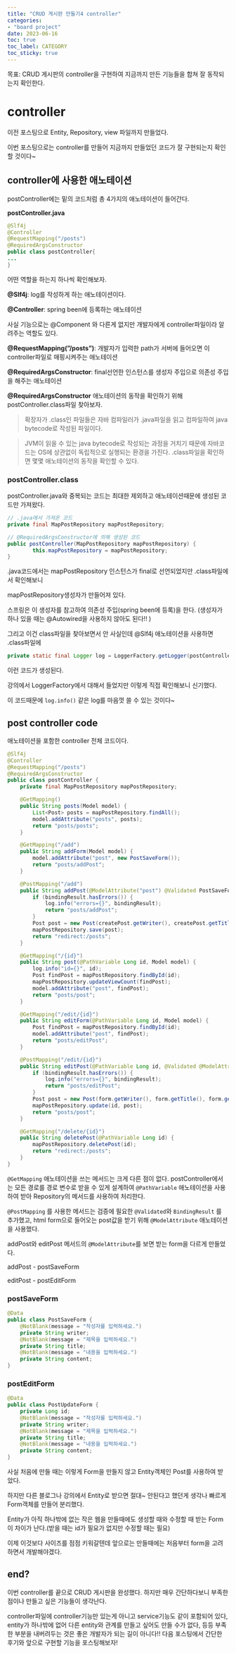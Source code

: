 ```yaml
---
title: "CRUD 게시판 만들기4 controller"
categories:
- "board project"
date: 2023-06-16
toc: true
toc_label: CATEGORY
toc_sticky: true
---
```



목표: CRUD 게시판의 controller을 구현하여 지금까지 만든 기능들을 합쳐 잘 동작되는지 확인한다.

# controller

이전 포스팅으로 Entity, Repository, view 파일까지 만들었다. 

이번 포스팅으로는 controller를 만들어 지금까지 만들었던 코드가 잘 구현되는지 확인할 것이다~

## controller에 사용한 애노테이션

postController에는 밑의 코드처럼 총 4가지의 애노테이션이 들어간다.

**postController.java**

```java
@Slf4j
@Controller
@RequestMapping("/posts")
@RequiredArgsConstructor
public class postController{
...
}
```

어떤 역할을 하는지 하나씩 확인해보자.

**@Slf4j**: log를 작성하게 하는 애노테이션이다. 

**@Controller**: spring been에 등록하는 애노테이션

 사실 기능으로는 @Component 와 다른게 없지만 개발자에게 controller파일이라 알려주는 역할도 있다.

**@RequestMapping(”/posts”)**: 개발자가 입력한 path가 서버에 들어오면 이 controller파일로 매핑시켜주는 애노테이션

**@RequiredArgsConstructor**: final선언한 인스턴스를 생성자 주입으로 의존성 주입을 해주는 애노테이션

**@RequiredArgsConstructor** 애노테이션의 동작을 확인하기 위해 postController.class파일 찾아보자.

> 확장자가 .class인 파일들은 자바 컴파일러가 .java파일을 읽고 컴파일하여 java bytecode로 작성된 파일이다.

>JVM이 읽을 수 있는 java bytecode로 작성되는 과정을 거치기 때문에 자바코드는 OS에 상관없이 독립적으로 실행되는 환경을 가진다.
>.class파일을 확인하면 몇몇 애노테이션의 동작을 확인할 수 있다.
 

### postController.class

postController.java와 중복되는 코드는 최대한 제외하고 애노테이션때문에 생성된 코드만 가져왔다.

```java
// .java에서 가져온 코드
private final MapPostRepository mapPostRepository;

// @RequiredArgsConstructor에 의해 생성된 코드
public postController(MapPostRepository mapPostRepository) {
        this.mapPostRepository = mapPostRepository;
}
```

.java코드에서는 mapPostRepository 인스턴스가 final로 선언되었지만 .class파일에서 확인해보니

 mapPostRepository생성자가 만들어져 있다. 

스프링은 이 생성자를 참고하여 의존성 주입(spring been에 등록)을 한다. (생성자가 하나 있을 때는 @Autowired을 사용하지 않아도 된다!! )

그리고 이건 class파일을 찾아보면서 안 사실인데 @Slf4j 애노테이션을 사용하면 .class파일에

```java
private static final Logger log = LoggerFactory.getLogger(postController.class);
```

이런 코드가 생성된다. 

강의에서 LoggerFactory에서 대해서 들었지만 이렇게 직접 확인해보니 신기했다.

이 코드때문에 `log.info()` 같은 log를 마음껏 쓸 수 있는 것이다~

## post controller code

애노테이션을 포함한 controller 전체 코드이다.

```java
@Slf4j
@Controller
@RequestMapping("/posts")
@RequiredArgsConstructor
public class postController {
    private final MapPostRepository mapPostRepository;

    @GetMapping()
    public String posts(Model model) {
        List<Post> posts = mapPostRepository.findAll();
        model.addAttribute("posts", posts);
        return "posts/posts";
    }

    @GetMapping("/add")
    public String addForm(Model model) {
        model.addAttribute("post", new PostSaveForm());
        return "posts/addPost";
    }

    @PostMapping("/add")
    public String addPost(@ModelAttribute("post") @Validated PostSaveForm createPost, BindingResult bindingResult) {
        if (bindingResult.hasErrors()) {
            log.info("errors={}", bindingResult);
            return "posts/addPost";
        }
        Post post = new Post(createPost.getWriter(), createPost.getTitle(), createPost.getContent());
        mapPostRepository.save(post);
        return "redirect:/posts";
    }

    @GetMapping("/{id}")
    public String post(@PathVariable Long id, Model model) {
        log.info("id={}", id);
        Post findPost = mapPostRepository.findById(id);
        mapPostRepository.updateViewCount(findPost);
        model.addAttribute("post", findPost);
        return "posts/post";
    }

    @GetMapping("/edit/{id}")
    public String editForm(@PathVariable Long id, Model model) {
        Post findPost = mapPostRepository.findById(id);
        model.addAttribute("post", findPost);
        return "posts/editPost";
    }

    @PostMapping("/edit/{id}")
    public String editPost(@PathVariable Long id, @Validated @ModelAttribute("post") PostUpdateForm form, BindingResult bindingResult) {
        if (bindingResult.hasErrors()) {
            log.info("errors={}", bindingResult);
            return "posts/editPost";
        }
        Post post = new Post(form.getWriter(), form.getTitle(), form.getContent());
        mapPostRepository.update(id, post);
        return "posts/post";
    }

    @GetMapping("/delete/{id}")
    public String deletePost(@PathVariable Long id) {
        mapPostRepository.deletePost(id);
        return "redirect:/posts";
    }
}
```

`@GetMapping` 애노테이션을 쓰는 메서드는 크게 다른 점이 없다. postController에서는 모든 경로를 경로 변수로 받을 수 있게 설계하여 `@PathVariable` 애노테이션을 사용하여 받아 Repository의 메서드를 사용하여 처리한다.

`@PostMapping` 를 사용한 메서드는 검증에 필요한 `@Validated`와 `BindingResult` 를 추가했고, html form으로 들어오는 post값을 받기 위해 `@ModelAttribute` 애노테이션을 사용했다.

addPost와 editPost 메서드의 `@ModelAttribute`를 보면 받는 form을 다르게 만들었다.

addPost - postSaveForm

editPost - postEditForm

### postSaveForm

```java
@Data
public class PostSaveForm {
    @NotBlank(message = "작성자를 입력하세요.")
    private String writer;
    @NotBlank(message = "제목을 입력하세요.")
    private String title;
    @NotBlank(message = "내용을 입력하세요.")
    private String content;
}
```

### postEditForm

```java
@Data
public class PostUpdateForm {
    private Long id;
    @NotBlank(message = "작성자를 입력하세요.")
    private String writer;
    @NotBlank(message = "제목을 입력하세요.")
    private String title;
    @NotBlank(message = "내용을 입력하세요.")
    private String content;
}
```

사실 처음에 만들 때는 이렇게 Form을 만들지 않고 Entity객체인 Post를 사용하여 받았다.

하지만 다른 블로그나 강의에서 Entity로 받으면 절대~ 안된다고 했던게 생각나 빠르게 Form객체를 만들어 분리했다.

Entity가 아직 하나밖에 없는 작은 웹을 만들때에도 생성할 때와 수정할 때 받는 Form이 차이가 난다.(받을 때는 id가 필요가 없지만 수정할 때는 필요)

이제 이것보다 사이즈를 점점 키워갈텐데 앞으로는 만들때에는 처음부터 form을 고려하면서 개발해야겠다.

## end?

이번 controller를 끝으로 CRUD 게시판을 완성했다. 하지만 매우 간단하다보니 부족한 점이나 만들고 싶은 기능들이 생각난다.

controller파일에 controller기능만 있는게 아니고 service기능도 같이 포함되어 있다, entity가 하나밖에 없어 다른 entity와 관계를 만들고 싶어도 만들 수가 없다, 등등 부족한 부분을 내버려두는 것은 좋은 개발자가 되는 길이 아니다!! 다음 포스팅에서 간단한 후기와 앞으로 구현할 기능을 포스팅해보자!